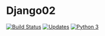 # Django02

[![Build Status](https://travis-ci.com/Jefferson-Salvi/Django02.svg?branch=main)](https://travis-ci.com/Jefferson-Salvi/Django02)
[![Updates](https://pyup.io/repos/github/Jefferson-Salvi/Django02/shield.svg)](https://pyup.io/repos/github/Jefferson-Salvi/Django02/)
[![Python 3](https://pyup.io/repos/github/Jefferson-Salvi/Django02/python-3-shield.svg)](https://pyup.io/repos/github/Jefferson-Salvi/Django02/)
